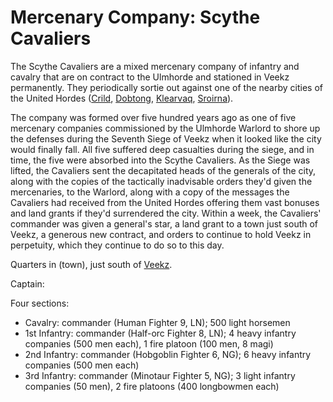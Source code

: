 # Mercenary Company: Scythe Cavaliers
The Scythe Cavaliers are a mixed mercenary company of infantry and cavalry that are on contract to the Ulmhorde and stationed in Veekz permanently. They periodically sortie out against one of the nearby cities of the United Hordes ([Crild](../../Cities/Crild.md), [Dobtong](../../Cities/Dobtong.md), [Klearvaq](../../Cities/Klearvaq.md), [Sroirna](../../Cities/Sroirna.md)).

The company was formed over five hundred years ago as one of five mercenary companies commissioned by the Ulmhorde Warlord to shore up the defenses during the Seventh Siege of Veekz when it looked like the city would finally fall. All five suffered deep casualties during the siege, and in time, the five were absorbed into the Scythe Cavaliers. As the Siege was lifted, the Cavaliers sent the decapitated heads of the generals of the city, along with the copies of the tactically inadvisable orders they'd given the mercenaries, to the Warlord, along with a copy of the messages the Cavaliers had received from the United Hordes offering them vast bonuses and land grants if they'd surrendered the city. Within a week, the Cavaliers' commander was given a general's star, a land grant to a town just south of Veekz, a generous new contract, and orders to continue to hold Veekz in perpetuity, which they continue to do so to this day.

Quarters in (town), just south of [Veekz](../../Cities/Veekz.md).

Captain: 

Four sections:

* Cavalry: commander  (Human Fighter 9, LN); 500 light horsemen
* 1st Infantry: commander  (Half-orc Fighter 8, LN); 4 heavy infantry companies (500 men each), 1 fire platoon (100 men, 8 magi)
* 2nd Infantry: commander  (Hobgoblin Fighter 6, NG); 6 heavy infantry companies (500 men each)
* 3rd Infantry: commander  (Minotaur Fighter 5, NG); 3 light infantry companies (50 men), 2 fire platoons (400 longbowmen each)
